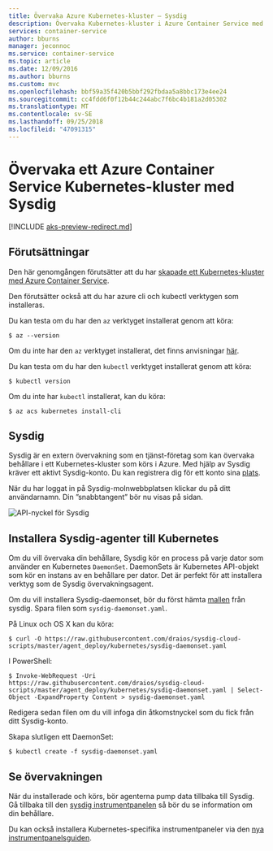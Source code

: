 ```yaml
---
title: Övervaka Azure Kubernetes-kluster – Sysdig
description: Övervaka Kubernetes-kluster i Azure Container Service med Sysdig
services: container-service
author: bburns
manager: jeconnoc
ms.service: container-service
ms.topic: article
ms.date: 12/09/2016
ms.author: bburns
ms.custom: mvc
ms.openlocfilehash: bbf59a35f420b5bbf292fbdaa5a8bbc173e4ee24
ms.sourcegitcommit: cc4fdd6f0f12b44c244abc7f6bc4b181a2d05302
ms.translationtype: MT
ms.contentlocale: sv-SE
ms.lasthandoff: 09/25/2018
ms.locfileid: "47091315"
---
```

# <a name="monitor-an-azure-container-service-kubernetes-cluster-using-sysdig"></a>Övervaka ett Azure Container Service Kubernetes-kluster med Sysdig

[!INCLUDE [aks-preview-redirect.md](../../../includes/aks-preview-redirect.md)]

## <a name="prerequisites"></a>Förutsättningar
Den här genomgången förutsätter att du har [skapade ett Kubernetes-kluster med Azure Container Service](container-service-kubernetes-walkthrough.md).

Den förutsätter också att du har azure cli och kubectl verktygen som installeras.

Du kan testa om du har den `az` verktyget installerat genom att köra:

```console
$ az --version
```

Om du inte har den `az` verktyget installerat, det finns anvisningar [här](https://github.com/azure/azure-cli#installation).

Du kan testa om du har den `kubectl` verktyget installerat genom att köra:

```console
$ kubectl version
```

Om du inte har `kubectl` installerat, kan du köra:

```console
$ az acs kubernetes install-cli
```

## <a name="sysdig"></a>Sysdig
Sysdig är en extern övervakning som en tjänst-företag som kan övervaka behållare i ett Kubernetes-kluster som körs i Azure. Med hjälp av Sysdig kräver ett aktivt Sysdig-konto.
Du kan registrera dig för ett konto sina [plats](https://app.sysdigcloud.com).

När du har loggat in på Sysdig-molnwebbplatsen klickar du på ditt användarnamn. Din ”snabbtangent” bör nu visas på sidan. 

![API-nyckel för Sysdig](./media/container-service-kubernetes-sysdig/sysdig2.png)

## <a name="installing-the-sysdig-agents-to-kubernetes"></a>Installera Sysdig-agenter till Kubernetes
Om du vill övervaka din behållare, Sysdig kör en process på varje dator som använder en Kubernetes `DaemonSet`.
DaemonSets är Kubernetes API-objekt som kör en instans av en behållare per dator.
Det är perfekt för att installera verktyg som de Sysdig övervakningsagent.

Om du vill installera Sysdig-daemonset, bör du först hämta [mallen](https://github.com/draios/sysdig-cloud-scripts/tree/master/agent_deploy/kubernetes) från sysdig. Spara filen som `sysdig-daemonset.yaml`.

På Linux och OS X kan du köra:

```console
$ curl -O https://raw.githubusercontent.com/draios/sysdig-cloud-scripts/master/agent_deploy/kubernetes/sysdig-daemonset.yaml
```

I PowerShell:

```console
$ Invoke-WebRequest -Uri https://raw.githubusercontent.com/draios/sysdig-cloud-scripts/master/agent_deploy/kubernetes/sysdig-daemonset.yaml | Select-Object -ExpandProperty Content > sysdig-daemonset.yaml
```

Redigera sedan filen om du vill infoga din åtkomstnyckel som du fick från ditt Sysdig-konto.

Skapa slutligen ett DaemonSet:

```console
$ kubectl create -f sysdig-daemonset.yaml
```

## <a name="view-your-monitoring"></a>Se övervakningen
När du installerade och körs, bör agenterna pump data tillbaka till Sysdig.  Gå tillbaka till den [sysdig instrumentpanelen](https://app.sysdigcloud.com) så bör du se information om din behållare.

Du kan också installera Kubernetes-specifika instrumentpaneler via den [nya instrumentpanelsguiden](https://app.sysdigcloud.com/#/dashboards/new).
